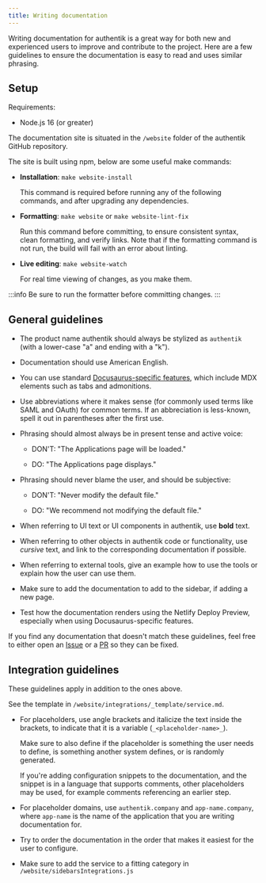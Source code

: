```yaml
---
title: Writing documentation
---
```


Writing documentation for authentik is a great way for both new and experienced users to improve and contribute to the project. Here are a few guidelines to ensure
the documentation is easy to read and uses similar phrasing.

## Setup

Requirements:

-   Node.js 16 (or greater)

The documentation site is situated in the `/website` folder of the authentik GitHub repository.

The site is built using npm, below are some useful make commands:

-   **Installation**: `make website-install`

    This command is required before running any of the following commands, and after upgrading any dependencies.

-   **Formatting**: `make website` or `make website-lint-fix`

    Run this command before committing, to ensure consistent syntax, clean formatting, and verify links. Note that if the formatting command is not run, the build will fail with an error about linting.

-   **Live editing**: `make website-watch`

    For real time viewing of changes, as you make them.

:::info
Be sure to run the formatter before committing changes.
:::

## General guidelines

-   The product name authentik should always be stylized as `authentik` (with a lower-case "a" and ending with a "k").
-   Documentation should use American English.
-   You can use standard [Docusaurus-specific features](https://docusaurus.io/docs/next/markdown-features), which include MDX elements such as tabs and admonitions.
-   Use abbreviations where it makes sense (for commonly used terms like SAML and OAuth) for common terms. If an abbreciation is less-known, spell it out in parentheses after the first use.
-   Phrasing should almost always be in present tense and active voice:

    -   DON'T: "The Applications page will be loaded."

    -   DO: "The Applications page displays."

-   Phrasing should never blame the user, and should be subjective:

    -   DON'T: "Never modify the default file."

    -   DO: "We recommend not modifying the default file."

-   When referring to UI text or UI components in authentik, use **bold** text.
-   When referring to other objects in authentik code or functionality, use _cursive_ text, and link to the corresponding documentation if possible.
-   When referring to external tools, give an example how to use the tools or explain how the user can use them.
-   Make sure to add the documentation to add to the sidebar, if adding a new page.
-   Test how the documentation renders using the Netlify Deploy Preview, especially when using Docusaurus-specific features.

If you find any documentation that doesn't match these guidelines, feel free to either open an [Issue](https://github.com/goauthentik/authentik/issues) or a [PR](https://github.com/goauthentik/authentik/pulls) so they can be fixed.

## Integration guidelines

These guidelines apply in addition to the ones above.

See the template in `/website/integrations/_template/service.md`.

-   For placeholders, use angle brackets and italicize the text inside the brackets, to indicate that it is a variable (`_<placeholder-name>_`).

    Make sure to also define if the placeholder is something the user needs to define, is something another system defines, or is randomly generated.

    If you're adding configuration snippets to the documentation, and the snippet is in a language that supports comments, other placeholders may be used, for example comments referencing an earlier step.

-   For placeholder domains, use `authentik.company` and `app-name.company`, where `app-name` is the name of the application that you are writing documentation for.
-   Try to order the documentation in the order that makes it easiest for the user to configure.

-   Make sure to add the service to a fitting category in `/website/sidebarsIntegrations.js`
